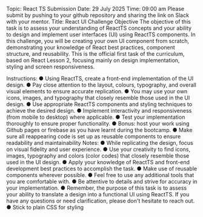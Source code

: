 Topic: React TS
Submission Date: 29 July 2025
Time: 09:00 am
Please submit by pushing to your github repository and sharing the link on Slack with your
mentor.
Title: React UI Challenge
Objective
The objective of this task is to assess your understanding of ReactTS concepts and your
ability to design and implement user interfaces (UI) using ReactTS components. In this
challenge, you will be creating your own UI component from scratch, demonstrating your
knowledge of React best practices, component structure, and reusability.
This is the official first task of the curriculum, based on React Lesson 2, focusing mainly on
design implementation, styling and screen responsiveness.

Instructions:
● Using ReactTS, create a front-end implementation of the UI design.
● Pay close attention to the layout, colours, typography, and overall visual elements
to ensure accurate replication.
● You may use your own icons, images, and typography that closely resemble those
used in the UI design.
● Use appropriate ReactTS components and styling techniques to achieve the
desired design.
● Implement interactivity and responsiveness (from mobile to desktop) where
applicable.
● Test your implementation thoroughly to ensure proper functionality.
● Bonus: host your work using Github pages or firebase as you have learnt during the
bootcamp.
● Make sure all reappearing code is set up as reusable components to ensure
readability and maintainability
Notes:
● While replicating the design, focus on visual fidelity and user experience.
● Use your creativity to find icons, images, typography and colors (color codes) that
closely resemble those used in the UI design.
● Apply your knowledge of ReactTS and front-end development best practices to
accomplish the task.
● Make use of reusable components wherever possible.
● Feel free to use any additional tools that you are comfortable with.
● Be attentive to details and strive for accuracy in your implementation.
● Remember, the purpose of this task is to assess your ability to translate a design
into a functional UI using ReactTS. If you have any questions or need clarification,
please don't hesitate to reach out.
● Stick to plain CSS for styling